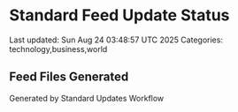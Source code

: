 # Standard Feed Update Status
Last updated: Sun Aug 24 03:48:57 UTC 2025
Categories: technology,business,world

## Feed Files Generated

Generated by Standard Updates Workflow
